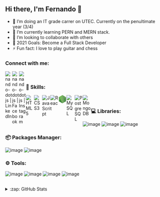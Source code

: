 ## Hi there, I'm Fernando 👋

- 🔭 I’m doing an IT grade carrer on UTEC. Currently on the penultimate year (3/4)
- 🌱 I’m currently learning PERN and MERN stack.
- 👯 I’m looking to collaborate with others
- 🥅 2021 Goals: Become a Full Stack Developer
- ⚡ Fun fact: I love to play guitar and chess


### Connect with me:

[<img align="left" alt="nando-dotjs | LinkedIn" width="22px" src="https://i.imgur.com/LPUx6lF.png" />][linkedin]
[<img align="left" alt="nando-dotjs | Facebook" width="22px" src="https://i.imgur.com/5NQvPq7.png" />][facebook]
[<img align="left" alt="nando-dotjs | Instagram" width="22px" src="https://i.imgur.com/mrY0L0z.png" />][instagram]


<br />


### 🚀 Skills:

<img align="left" alt="HTML5" width="26px" src="https://i.imgur.com/gn5v2Ag.png" />
<img align="left" alt="CSS3" width="26px" src="https://i.imgur.com/nGTQ3qL.png" />
<img align="left" alt="JavaScript" width="26px" src="https://i.imgur.com/FK6RKjs.png?1" />
<img align="left" alt="React" width="26px" src="https://i.imgur.com/ijPsXdY.png" />
<img align="left" alt="NodeJS" width="26px" src="https://raw.githubusercontent.com/github/explore/80688e429a7d4ef2fca1e82350fe8e3517d3494d/topics/nodejs/nodejs.png" />
<img align="left" alt="MySQL" width="26px" src="https://i.imgur.com/xuab0bA.png" />
<img align="left" alt="PostgreSQL" width="26px" src="https://i.imgur.com/DSRuyqI.png" />
<img align="left" alt="MongoDB" width="26px" src="https://i.imgur.com/NvHyUCB.png" />
<br />

### 💻 Libraries:  

![image](https://img.shields.io/badge/React_Router-CA4245?style=for-the-badge&logo=react-router&logoColor=white)
![image](https://img.shields.io/badge/Material--UI-0081CB?style=for-the-badge&logo=material-ui&logoColor=white)
![image](https://img.shields.io/badge/styled--components-DB7093?style=for-the-badge&logo=styled-components&logoColor=white)
<br />

### 📦 Packages Manager:  

![image](https://img.shields.io/badge/Yarn-2C8EBB?style=for-the-badge&logo=yarn&logoColor=white)
![image](https://img.shields.io/badge/npm-CB3837?style=for-the-badge&logo=npm&logoColor=white)
<br />

### ⚙️ Tools:

![image](https://img.shields.io/badge/Visual_Studio_Code-0078D4?style=for-the-badge&logo=visual%20studio%20code&logoColor=white)
![image](https://img.shields.io/badge/Postman-FF6C37?style=for-the-badge&logo=Postman&logoColor=white)
![image](https://img.shields.io/badge/Git-F05032?style=for-the-badge&logo=git&logoColor=white)
![image](https://img.shields.io/badge/firebase-ffca28?style=for-the-badge&logo=firebase&logoColor=white)

<br />

<details>
  <br />

  <summary>:zap: GitHub Stats</summary>

  <img align="left" alt="Nandodotjs's GitHub Stats" padding-top="10px" src="https://github-readme-stats.codestackr.vercel.app/api?username=nando-dotjs&         show_icons=true&theme=radical"/>
  
</details>


[instagram]: https://www.instagram.com/fer_perezuy
[linkedin]: https://www.linkedin.com/in/fernando-perez-pintos/
[facebook]: https://www.facebook.com/fernandoperezuy/
